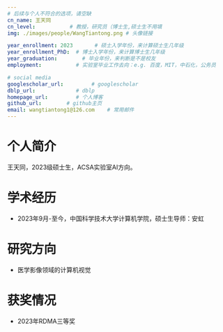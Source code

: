 ```yaml
---
# 后续与个人不符合的选项，请空缺
cn_name: 王天同
cn_level:           # 教授，研究员（博士生,硕士生不用填
img: ./images/people/WangTiantong.png # 头像链接

year_enrollment: 2023       # 硕士入学年份，来计算硕士生几年级
year_enrollment_PhD:  # 博士入学年份，来计算博士生几年级
year_graduation:        # 毕业年份，来判断是不是校友
employment:           # 实验室毕业工作去向：e.g. 百度，MIT，中石化，公务员

# social media
googlescholar_url:         # googlescholar
dblp_url:             # dblp
homepage_url:         # 个人博客
github_url:        # github主页
email: wangtiantong1@126.com    # 常用邮件
---
```


# 个人简介

王天同，2023级硕士生，ACSA实验室AI方向。

# 学术经历

- 2023年9月-至今，中国科学技术大学计算机学院，硕士生导师：安虹

# 研究方向

- 医学影像领域的计算机视觉

# 获奖情况

- 2023年RDMA三等奖